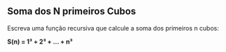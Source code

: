 ## Soma dos N primeiros Cubos

Escreva uma função recursiva que calcule a soma dos primeiros n cubos:

**S(n) = 1³ + 2³ + ... + n³**
